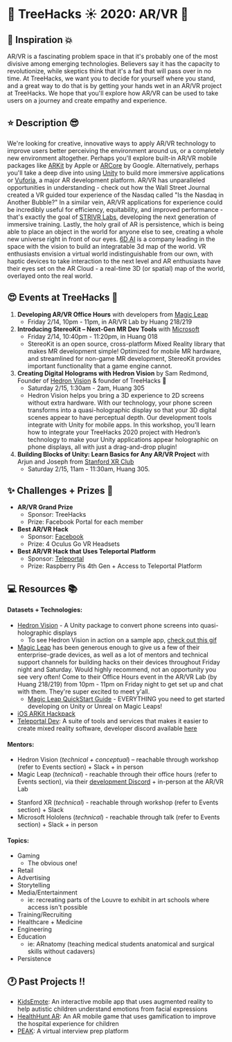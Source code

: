 # __:palm_tree: TreeHacks :sunny: 2020: AR/VR :eyes:__

<!---
To insert emojis in md file: https://gist.github.com/rxaviers/7360908
To get help with markdown: https://github.com/adam-p/markdown-here/wiki/Markdown-Cheatsheet
hit Michelle Bao up on slack with questions
--->

<!---
Helpful links from TreeHacks 2019:
TreeHacks 2019: Guide to Verticals: https://treehacks.quip.com/VCsNAIlA5gD6/TreeHacks-Guide-to-Verticals-
TreeHacks 2019: Health Vertical Guide: https://treehacks.quip.com/04qwAYbuWaMh
TreeHacks 2019: Awareness Guide: https://treehacks.quip.com/NqcLA8qUk2pO/-TreeHacks-Awareness-Vertical-Guide-
TreeHacks 2019: Safety Guide: https://treehacks.quip.com/HmZJAF1SVbhw/-TreeHacks-Safety-Vertical-Guide-
--->

## :muscle: Inspiration :boom:

AR/VR is a fascinating problem space in that it's probably one of the most divisive among emerging technologies. Believers say it has the capacity to revolutionize, while skeptics think that it's a fad that will pass over in no time. At TreeHacks, we want you to decide for yourself where you stand, and a great way to do that is by getting your hands wet in an AR/VR project at TreeHacks. We hope that you'll explore how AR/VR can be used to take users on a journey and create empathy and experience.

## :star: Description :sunglasses:

We're looking for creative, innovative ways to apply AR/VR technology to improve users better perceiving the environment around us, or a completely new environment altogether. Perhaps you'll explore built-in AR/VR mobile packages like [ARKit](https://developer.apple.com/documentation/arkit) by Apple or [ARCore](https://developers.google.com/ar) by Google. Alternatively, perhaps you'll take a deep dive into using [Unity](https://unity.com/) to build more immersive applications or [Vuforia](https://developer.vuforia.com/), a major AR development platform. AR/VR has unparalleled opportunities in understanding - check out how the Wall Street Journal created a VR guided tour experience of the Nasdaq called "Is the Nasdaq in Another Bubble?" In a similar vein, AR/VR applications for experience could be incredibly useful for efficiency, equitability, and improved performance - that's exactly the goal of [STRIVR Labs](https://www.strivr.com/), developing the next generation of immersive training. Lastly, the holy grail of AR is persistence, which is being able to place an object in the world for anyone else to see, creating a whole new universe right in front of our eyes. [6D AI](https://www.6d.ai/) is a company leading in the space with the vision to build an integratable 3d map of the world. VR enthusiasts envision a virtual world indistinguishable from our own, with haptic devices to take interaction to the next level and AR enthusiasts have their eyes set on the AR Cloud - a real-time 3D (or spatial) map of the world, overlayed onto the real world.

## :heart_eyes: Events at TreeHacks :evergreen_tree:

<!--- Order by time --->
1. __Developing AR/VR Office Hours__ with developers from [Magic Leap](https://www.magicleap.com/)
    * Friday 2/14, 10pm - 11pm, in AR/VR Lab by Huang 218/219
2. __Introducing StereoKit – Next-Gen MR Dev Tools__ with [Microsoft](https://www.microsoft.com/en-us/)
    * Friday 2/14, 10:40pm - 11:20pm, in Huang 018
    * StereoKit is an open source, cross-platform Mixed Reality library that makes MR development simple! Optimized for mobile MR hardware, and streamlined for non-game MR development, StereoKit provides important functionality that a game engine cannot.
2. __Creating Digital Holograms with Hedron Vision__ by Sam Redmond, Founder of [Hedron Vision](https://hedronvision.com/) & founder of TreeHacks :palm_tree:
    * Saturday 2/15, 1:30am - 2am, Huang 305
    * Hedron Vision helps you bring a 3D experience to 2D screens without extra hardware. With our technology, your phone screen transforms into a quasi-holographic display so that your 3D digital scenes appear to have perceptual depth. Our development tools integrate with Unity for mobile apps. In this workshop, you’ll learn how to integrate your TreeHacks 2020 project with Hedron’s technology to make your Unity applications appear holographic on phone displays, all with just a drag-and-drop plugin!
3. __Building Blocks of Unity: Learn Basics for Any AR/VR Project__ with Arjun and Joseph from [Stanford XR Club](https://www.stanfordxr.org/)
    * Saturday 2/15, 11am - 11:30am, Huang 305.

## :sparkles: Challenges + Prizes :money_with_wings:

* __AR/VR Grand Prize__
    * Sponsor: TreeHacks
    * Prize: Facebook Portal for each member
* __Best AR/VR Hack__
    * Sponsor: [Facebook](https://facebook.com/)
    * Prize: 4 Oculus Go VR Headsets
* __Best AR/VR Hack that Uses Teleportal Platform__
    * Sponsor: [Teleportal](https://teleportal.dev/docs/)
    * Prize: Raspberry Pis 4th Gen + Access to Teleportal Platform

## :computer: Resources :books:
#### Datasets + Technologies:
* [Hedron Vision](https://hedronvision.com) - A Unity package to convert phone screens into quasi-holographic displays
   * To see Hedron Vision in action on a sample app, [check out this gif](https://www.dropbox.com/s/e531j9fddqkn1bl/SurvivalShooterEarlyDemo.gif?raw=1)
* [Magic Leap](https://www.magicleap.com/) has been generous enough to give us a few of their enterprise-grade devices, as well as a lot of mentors and technical support channels for building hacks on their devices throughout Friday night and Saturday. Would highly recommend, not an opportunity you see very often! Come to their Office Hours event in the AR/VR Lab (by Huang 218/219) from 10pm - 11pm on Friday night to get set up and chat with them. They're super excited to meet y'all.
   * [Magic Leap QuickStart Guide](https://drive.google.com/file/d/1Yfd03CBuQJ-Vs2kDEiAdyHUHZIWkMNR1/view?usp=sharing) - EVERYTHING you need to get started developing on Unity or Unreal on Magic Leaps!
* [iOS ARKit Hackpack](https://github.com/TreeHacks/hackpack-arkit)
* [Teleportal Dev](https://teleportal.dev/): A suite of tools and services that makes it easier to create mixed reality software, developer discord available [here](https://teleportal.dev/discord/)

#### Mentors:
* Hedron Vision (_technical + conceptual_) – reachable through workshop (refer to Events section) + Slack + in person
* Magic Leap (_technical_) - reachable through their office hours (refer to Events section), via their [development Discord](https://discord.gg/Azb7NW3) + in-person at the AR/VR Lab
<!--- * Snapchat (_technical_) - reachable at their booth + Slack --->
* Stanford XR (_technical_) - reachable through workshop (refer to Events section) + Slack
* Microsoft Hololens (_technical_) - reachable through talk (refer to Events section) + Slack + in person

#### Topics:
* Gaming
  * The obvious one!
* Retail
* Advertising
* Storytelling
* Media/Entertainment
  * ie: recreating parts of the Louvre to exhibit in art schools where access isn't possible
* Training/Recruiting
* Healthcare + Medicine
* Engineering
* Education
  * ie: ARnatomy (teaching medical students anatomical and surgical skills without cadavers)
* Persistence

## :clock1: Past Projects :bangbang:

* [KidsEmote](https://devpost.com/software/emotionar): An interactive mobile app that uses augmented reality to help autistic children understand emotions from facial expressions
* [HealthHunt AR](https://devpost.com/software/healthhunt-ar): An AR mobile game that uses gamification to improve the hospital experience for children
* [PEAK](https://devpost.com/software/peak-virtual-interview-prep): A virtual interview prep platform
